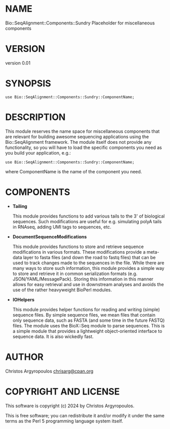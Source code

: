 # NAME

Bio::SeqAlignment::Components::Sundry Placeholder for miscellaneous components

# VERSION

version 0.01

# SYNOPSIS

    use Bio::SeqAlignment::Components::Sundry::ComponentName;

# DESCRIPTION

This module reserves the name space for miscellaneous components that are 
relevant for building awesome sequencing applications using the
Bio::SeqAlignment framework. The module itself does not provide any
functionality, so you will have to load the specific components you need
as you build your application, e.g.:

    use Bio::SeqAlignment::Components::Sundry::ComponentName;

where ComponentName is the name of the component you need.

# COMPONENTS

- **Tailing**

    This module provides functions to add various tails to the 3' of biological
    sequences. Such modifications are useful for e.g. simulating polyA tails 
    in RNAseq, adding UMI tags to sequences, etc.

- **DocumentSequenceModifications**

    This module provides functions to store and retrieve sequence modifications in
    various formats. These modifications provide a meta-data layer to fasta files
    (and down the road to fastq files) that can be used to track changes made to
    the sequences in the file. While there are many ways to store such information,
    this module provides a simple way to store and retrieve it in common serialization
    formats (e.g. JSON/YAML/MessagePack). Storing this information in this manner
    allows for easy retrieval and use in downstream analyses and avoids the use of
    the rather heavyweight BioPerl modules.

- **IOHelpers**

    This module provides helper functions for reading and writing (simple) sequence
    files. By simple sequence files, we mean files that contain only sequence data, 
    such as FASTA (and some time in the future FASTQ) files. The module uses the 
    BioX::Seq module to parse sequences. This is a simple module that provides a
    lightweight object-oriented interface to sequence data. It is also wickedly fast.

# AUTHOR

Christos Argyropoulos <chrisarg@cpan.org>

# COPYRIGHT AND LICENSE

This software is copyright (c) 2024 by Christos Argyropoulos.

This is free software; you can redistribute it and/or modify it under
the same terms as the Perl 5 programming language system itself.
